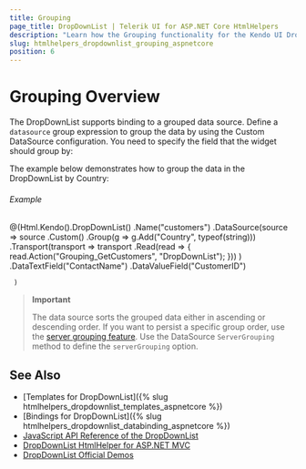 ```yaml
---
title: Grouping
page_title: DropDownList | Telerik UI for ASP.NET Core HtmlHelpers
description: "Learn how the Grouping functionality for the Kendo UI DropDownList HtmlHelper for ASP.NET Core works."
slug: htmlhelpers_dropdownlist_grouping_aspnetcore
position: 6
---
```


# Grouping Overview

The DropDownList supports binding to a grouped data source. Define a `datasource` group expression to group the data by using the Custom DataSource configuration. You need to specify the field that the widget should group by:

The example below demonstrates how to group the data in the DropDownList by Country:

###### Example

   @(Html.Kendo().DropDownList()
            .Name("customers")
            .DataSource(source =>  source
                .Custom()
                .Group(g => g.Add("Country", typeof(string)))
                .Transport(transport => transport
                    .Read(read =>
                    {
                        read.Action("Grouping_GetCustomers", "DropDownList");
                    }))
                )
            .DataTextField("ContactName")
            .DataValueField("CustomerID")

     )



> **Important**
>
> The data source sorts the grouped data either in ascending or descending order. If you want to persist a specific group order, use the [server grouping feature](http://docs.telerik.com/kendo-ui/api/javascript/data/datasource#configuration-serverGrouping). Use the DataSource `ServerGrouping` method to define the `serverGrouping` option.


 ## See Also

* [Templates for DropDownList]({% slug htmlhelpers_dropdownlist_templates_aspnetcore %})
* [Bindings for DropDownList]({% slug htmlhelpers_dropdownlist_databinding_aspnetcore %})
* [JavaScript API Reference of the DropDownList](http://docs.telerik.com/kendo-ui/api/javascript/ui/dropdownlist)
* [DropDownList HtmlHelper for ASP.NET MVC](http://docs.telerik.com/aspnet-mvc/helpers/dropdownlist/overview)
* [DropDownList Official Demos](http://demos.telerik.com/aspnet-core/dropdownlist/index)